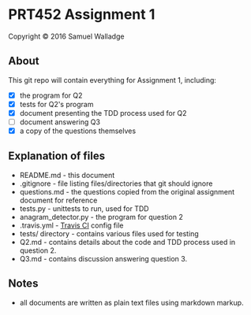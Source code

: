 
# PRT452 Assignment 1

Copyright © 2016 Samuel Walladge

## About

This git repo will contain everything for Assignment 1, including:

- [x] the program for Q2
- [x] tests for Q2's program
- [x] document presenting the TDD process used for Q2
- [ ] document answering Q3
- [x] a copy of the questions themselves

## Explanation of files

- README.md - this document
- .gitignore - file listing files/directories that git should ignore
- questions.md - the questions copied from the original assignment document for reference
- tests.py - unittests to run, used for TDD
- anagram_detector.py - the program for question 2
- .travis.yml - [Travis CI](https://travis-ci.org) config file
- tests/ directory - contains various files used for testing
- Q2.md - contains details about the code and TDD process used in question 2.
- Q3.md - contains discussion answering question 3.


## Notes

- all documents are written as plain text files using markdown markup.

